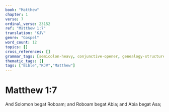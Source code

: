 ```yaml
---
book: "Matthew"
chapter: 1
verse: 7
ordinal_verse: 23152
ref: "Matthew 1:7"
translation: "KJV"
genre: "Gospel"
word_count: 12
topics: []
cross_references: []
grammar_tags: [semicolon-heavy, conjunctive-opener, genealogy-structure]
thematic_tags: []
tags: ["Bible","KJV","Matthew"]
---
```


# Matthew 1:7

And Solomon begat Roboam; and Roboam begat Abia; and Abia begat Asa;
